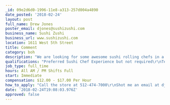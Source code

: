 ```yaml
---
_id: 09e2d6d0-1996-11e8-a313-257d004a4890
date_posted: '2018-02-24'
layout: post
full_name: Drew Jones
poster_email: djones@sushizushi.com
business_name: Sushi Zushi
business_url: www.sushizushi.com
location: 1611 West 5th Street
title: Comment
category: boh
description: "We are looking for some awesome sushi rolling chefs in a high volume joint. We need chefs that have excellent knife skills and can produce beautiful rolls. The ability to multitask and work well with others in a large volume kitchen.\r\n\r\nWe prefer experience but if you got the will and the skillz to roll with the best then sign on up.\r\n\r\nPay is based on experience, starting pay is $12. More experienced chefs can make up to $16. Sushi chefs also get tipped out by the servers! Servers tip out 3 - 5% of their sales to the Sushi Chefs\r\n\r\nWe are looking to find some awesome rollers in a growing store. We got hours for FT and PT plus plenty of overtime. Come roll with the best.\r\n\r\nApply at SushiZushi.com under 5th Street or give us a call at the store 512 - 474 -7000. You can also give our Head Sushi Chef Adrian a call if you have any questions or to setup a working interview. 512 - 902 - 6802\r\n\r\nThe following represents the company’s definition of essential functions for this job, but does not restrict the tasks that may be assigned. Management may assign or reassign duties and responsibilities to this job at any time due to reasonable accommodation or other business reasons.\r\n\r\nDuties and Responsibilities:\r\n\r\n• Follows all opening, maintaining, and closing duties of the sushi bar.\r\n\r\n• Provide a high level of attention to guest satisfaction.\r\n\r\n• Receive and storage food.\r\n\r\n• Prepares high quality sushi and sushi related Japanese dishes.\r\n\r\n• Follows all the recipes, portioning and presentation standards for each menu item.\r\n\r\n• Follows all the operating standards including food safety and quality.\r\n\r\n• Properly display and arrange visual presentation of products in sushi cases.\r\n\r\n• Adheres to all local health codes\r\n\r\n• Maintain sushi bar work areas, equipment, or utensils in clean and orderly condition.\r\n\r\n• Other duties as assigned\r\n\r\nJob Type: Full-time\r\n\r\nSalary: $12.00 to $16.00 /hour\r\n\r\nJob Type: Full-time\r\n\r\nSalary: $12.00 to $17.00 /hour"
qualifications: "Preferred Sushi Chef Experience but not required\r\nTexas Food Handlers Required"
job_type: full_time
hours: All AM / PM Shifts Full
start: Immediate
compensation: $12.00 - $17.00 Per Hour
how_to_apply: "Call the store at 512-474-7000\r\nShot me an email at djones@sushizushi.com"
date: '2018-02-24T19:08:03.976Z'
approved: false
---
```

 
